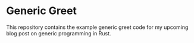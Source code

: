 # Generic Greet

This repository contains the example generic greet code for my upcoming blog post on generic programming in Rust.
